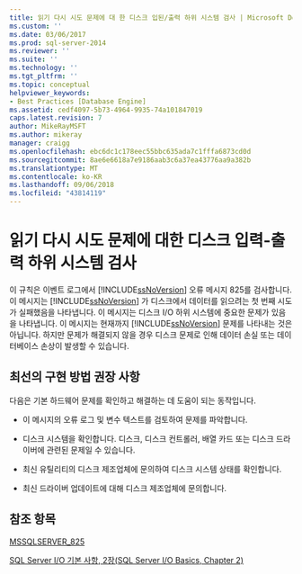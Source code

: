 ```yaml
---
title: 읽기 다시 시도 문제에 대 한 디스크 입된/출력 하위 시스템 검사 | Microsoft Docs
ms.custom: ''
ms.date: 03/06/2017
ms.prod: sql-server-2014
ms.reviewer: ''
ms.suite: ''
ms.technology: ''
ms.tgt_pltfrm: ''
ms.topic: conceptual
helpviewer_keywords:
- Best Practices [Database Engine]
ms.assetid: cedf4097-5b73-4964-9935-74a101847019
caps.latest.revision: 7
author: MikeRayMSFT
ms.author: mikeray
manager: craigg
ms.openlocfilehash: ebc6dc1c178eec55bbc635ada7c1fffa6873cd0d
ms.sourcegitcommit: 8ae6e6618a7e9186aab3c6a37ea43776aa9a382b
ms.translationtype: MT
ms.contentlocale: ko-KR
ms.lasthandoff: 09/06/2018
ms.locfileid: "43814119"
---
```

# <a name="check-disk-input-output-subsystem-for-read-retry-problems"></a>읽기 다시 시도 문제에 대한 디스크 입력-출력 하위 시스템 검사
  이 규칙은 이벤트 로그에서 [!INCLUDE[ssNoVersion](../../includes/ssnoversion-md.md)] 오류 메시지 825를 검사합니다. 이 메시지는 [!INCLUDE[ssNoVersion](../../includes/ssnoversion-md.md)] 가 디스크에서 데이터를 읽으려는 첫 번째 시도가 실패했음을 나타냅니다. 이 메시지는 디스크 I/O 하위 시스템에 중요한 문제가 있음을 나타냅니다. 이 메시지는 현재까지 [!INCLUDE[ssNoVersion](../../includes/ssnoversion-md.md)] 문제를 나타내는 것은 아닙니다. 하지만 문제가 해결되지 않을 경우 디스크 문제로 인해 데이터 손실 또는 데이터베이스 손상이 발생할 수 있습니다.  
  
## <a name="best-practices-recommendations"></a>최선의 구현 방법 권장 사항  
 다음은 기본 하드웨어 문제를 확인하고 해결하는 데 도움이 되는 동작입니다.  
  
-   이 메시지의 오류 로그 및 변수 텍스트를 검토하여 문제를 파악합니다.  
  
-   디스크 시스템을 확인합니다. 디스크, 디스크 컨트롤러, 배열 카드 또는 디스크 드라이버에 관련된 문제일 수 있습니다.  
  
-   최신 유틸리티의 디스크 제조업체에 문의하여 디스크 시스템 상태를 확인합니다.  
  
-   최신 드라이버 업데이트에 대해 디스크 제조업체에 문의합니다.  
  
## <a name="for-more-information"></a>참조 항목  
 [MSSQLSERVER_825](../errors-events/mssqlserver-825-database-engine-error.md)  
  
 [SQL Server I/O 기본 사항, 2장(SQL Server I/O Basics, Chapter 2)](http://go.microsoft.com/fwlink/?linkid=69370)  
  
  
